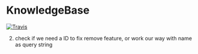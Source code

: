 # KnowledgeBase

[![Travis](https://img.shields.io/travis/idleberg/Readme-Helper.svg?style=flat-square)](https://travis-ci.org/jplindgren/KnowledgeBase)

2. check if we need a ID to fix remove feature, or work our way with name as query string
